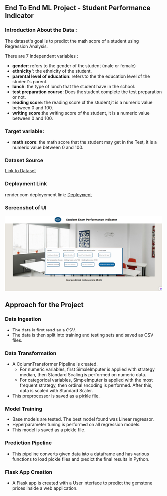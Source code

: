 ## End To End ML Project - Student Performance Indicator

### Introduction About the Data :

The dataset's goal is to predict the math score of a student  using Regression Analysis.

There are 7 independent variables :

- **gender**: refers to the gender of the student (male or female)
- **ethnicity'**: the ethnicity of the student.
- **parental level of education**: refers to the the education level of the student's parent.
- **lunch**: the type of lunch that the student have in the school.
- **test preparation course**: Does the student complete the test preparation or not.
- **reading score**: the reading score of the  student,it is a numeric value between 0 and 100.
- **writing score**:the writing score of the student, it is a numeric value between 0 and 100. 


### Target variable:
- **math score**: the math score that the student may get in the Test, it is a numeric value between 0 and 100.

### Dataset Source
[Link to Dataset](https://www.kaggle.com/datasets/spscientist/students-performance-in-exams)


###  Deployment Link
render.com deployement link: [Deployment](https://student-performance-indicator-bl70.onrender.com)

### Screenshot of UI
![Homepage UI](https://github.com/YesPro34/Student-Performance-Indicator/blob/main/screenshots/homepage.png)



## Approach for the Project

### Data Ingestion
- The data is first read as a CSV.
- The data is then split into training and testing sets and saved as CSV files.

### Data Transformation
- A ColumnTransformer Pipeline is created.
  - For numeric variables, first SimpleImputer is applied with strategy median, then Standard Scaling is performed on numeric data.
  - For categorical variables, SimpleImputer is applied with the most frequent strategy, then ordinal encoding is performed. After this, data is scaled with Standard Scaler.
- This preprocessor is saved as a pickle file.

### Model Training
- Base models are tested. The best model found was Linear regressor.
- Hyperparameter tuning is performed on all regression models.
- This model is saved as a pickle file.

### Prediction Pipeline
- This pipeline converts given data into a dataframe and has various functions to load pickle files and predict the final results in Python.

### Flask App Creation
- A Flask app is created with a User Interface to predict the gemstone prices inside a web application.

